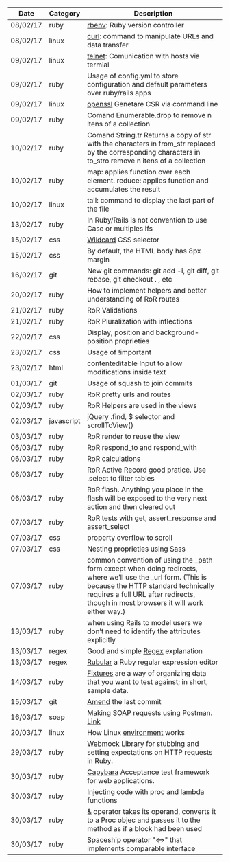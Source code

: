 | Date | Category | Description |
|------|----------|-------------|
| 08/02/17 | ruby | [rbenv](https://github.com/rbenv/rbenv): Ruby version controller |
| 08/02/17 | linux | [curl](https://www.linuxdescomplicado.com.br/2016/04/6-recursos-interessantes-oferecidos-pela-ferramenta-curl.html): command  to manipulate URLs and data transfer |
| 09/02/17 | linux | [telnet](http://www.computerhope.com/unix/utelnet.htm): Comunication with hosts via termial |
| 09/02/17 | ruby | Usage of config.yml to store configuration and default parameters over ruby/rails apps |
| 09/02/17 | linux | [openssl](https://www.openssl.org/) Genetare CSR via command line |
| 09/02/17 | ruby | Comand Enumerable.drop to remove n itens of a collection |
| 10/02/17 | ruby | Comand String.tr Returns a copy of str with the characters in from_str replaced by the corresponding characters in to_stro remove n itens of a collection |
| 10/02/17 | ruby | map: applies function over each element. reduce: applies function and accumulates the result |
| 10/02/17 | linux | tail: command to display the last part of the file |
| 13/02/17 | ruby | In Ruby/Rails is not convention to use Case or multiples ifs |
| 15/02/17 | css | [Wildcard](http://www.surfingsuccess.com/css/css-wildcard-css-attribute-selector.html#.WKS4xSErKkA) CSS selector |
| 15/02/17 | css | By default, the HTML body has 8px margin|
| 16/02/17 | git | New git commands: git add -i, git diff, git rebase, git checkout . , etc|
| 20/02/17 | ruby | How to implement helpers and better understanding of RoR routes|
| 21/02/17 | ruby | RoR Validations|
| 21/02/17 | ruby | RoR Pluralization with inflections|
| 22/02/17 | css | Display, position and background-position proprieties|
| 23/02/17 | css | Usage of !important|
| 23/02/17 | html | contenteditable Input to allow modifications inside text|
| 01/03/17 | git | Usage of squash to join commits|
| 02/03/17 | ruby | RoR pretty urls and routes|
| 02/03/17 | ruby | RoR Helpers are used in the views |
| 02/03/17 | javascript | jQuery .find, $ selector and scrollToView() |
| 03/03/17 | ruby | RoR render to reuse the view |
| 06/03/17 | ruby | RoR respond_to and respond_with |
| 06/03/17 | ruby | RoR calculations |
| 06/03/17 | ruby | RoR Active Record good pratice. Use .select to filter tables |
| 06/03/17 | ruby | RoR flash. Anything you place in the flash will be exposed to the very next action and then cleared out |
| 07/03/17 | ruby | RoR tests with get, assert_response and assert_select |
| 07/03/17 | css | property overflow to scroll |
| 07/03/17 | css | Nesting proprieties using Sass |
| 07/03/17 | ruby | common convention of using the _path form except when doing redirects, where we’ll use the _url form. (This is because the HTTP standard technically requires a full URL after redirects, though in most browsers it will work either way.) |
| 13/03/17 | ruby | when using Rails to model users we don’t need to identify the attributes explicitly |
| 13/03/17 | regex | Good and simple [Regex](https://www.railstutorial.org/book/modeling_users#code-email_format_validation_tests) explanation |
| 13/03/17 | regex | [Rubular](http://www.rubular.com/) a Ruby regular expression editor |
| 14/03/17 | ruby | [Fixtures](http://api.rubyonrails.org/classes/ActiveRecord/FixtureSet.html) are a way of organizing data that you want to test against; in short, sample data. |
| 15/03/17 | git | [Amend](https://nathanhoad.net/git-amend-your-last-commit) the last commit|
| 16/03/17 | soap | Making SOAP requests using Postman. [Link](http://blog.getpostman.com/2014/08/22/making-soap-requests-using-postman/) |
| 20/03/17 | linux | How Linux [environment](https://www.cyberciti.biz/faq/set-environment-variable-linux/) works |
| 29/03/17 | ruby | [Webmock](https://github.com/bblimke/webmock) Library for stubbing and setting expectations on HTTP requests in Ruby.|
| 30/03/17 | ruby | [Capybara](https://github.com/teamcapybara/capybara#drivers) Acceptance test framework for web applications.|
| 30/03/17 | ruby | [Injecting](http://augustl.com/blog/2008/procs_blocks_and_anonymous_functions/) code with proc and lambda functions|
| 30/03/17 | ruby | [&](http://stackoverflow.com/questions/9429819/what-is-the-functionality-of-operator-in-ruby) operator takes its operand, converts it to a Proc objec and passes it to the method as if a block had been used |
| 30/03/17 | ruby | [Spaceship](http://stackoverflow.com/questions/827649/what-is-the-ruby-spaceship-operator) operator "<=>" that implements comparable interface|
